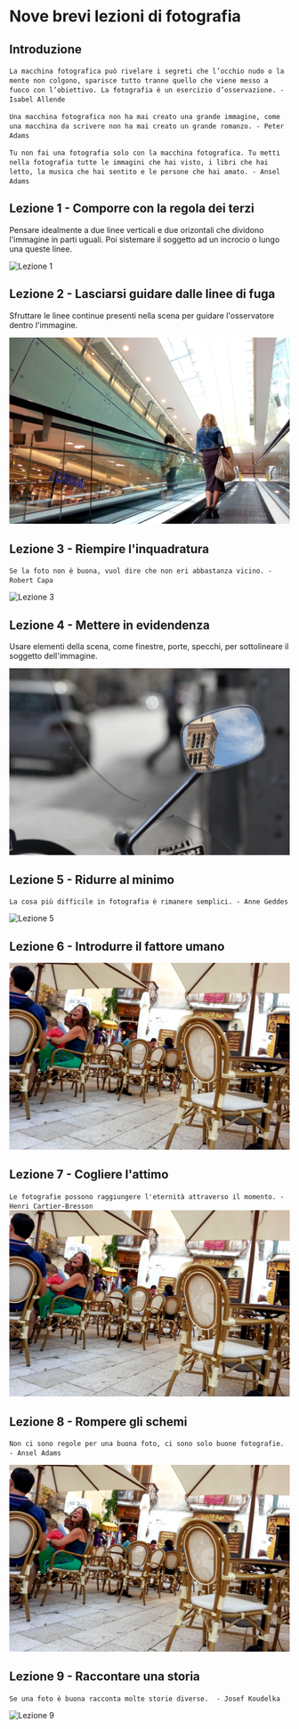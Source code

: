 # Nove brevi lezioni di fotografia

## Introduzione
`La macchina fotografica può rivelare i segreti che l’occhio nudo o la mente non colgono, sparisce tutto tranne quello che viene messo a fuoco con l’obiettivo. La fotografia è un esercizio d’osservazione. - Isabel Allende`

`Una macchina fotografica non ha mai creato una grande immagine, come una macchina da scrivere non ha mai creato un grande romanzo. - Peter Adams`

`Tu non fai una fotografia solo con la macchina fotografica. Tu metti nella fotografia tutte le immagini che hai visto, i libri che hai letto, la musica che hai sentito e le persone che hai amato. - Ansel Adams`

## Lezione 1 - Comporre con la regola dei terzi

Pensare idealmente a due linee verticali e due orizontali che dividono l'immagine in parti uguali. Poi sistemare il soggetto ad un incrocio o lungo una queste linee.

![Lezione 1](Lezione1.jpg)

## Lezione 2 - Lasciarsi guidare dalle linee di fuga
Sfruttare le linee continue presenti nella scena per guidare l'osservatore dentro l'immagine.

![Lezione 2](Lezione2.jpg)

## Lezione 3 - Riempire l'inquadratura
`
Se la foto non è buona, vuol dire che non eri abbastanza vicino. - Robert Capa
`

![Lezione 3](Lezione3.jpg)

## Lezione 4 - Mettere in evidendenza
Usare elementi della scena, come finestre, porte, specchi, per sottolineare il soggetto dell'immagine.

![Lezione 4](Lezione4.jpg)

## Lezione 5 - Ridurre al minimo
`
La cosa più difficile in fotografia è rimanere semplici. - Anne Geddes
`

![Lezione 5](Lezione5.jpg)


## Lezione 6 - Introdurre il fattore umano

![Lezione 6](Lezione6.jpg)

## Lezione 7 - Cogliere l'attimo
`Le fotografie possono raggiungere l'eternità attraverso il momento. - Henri Cartier-Bresson`
![Lezione 7](Lezione7.jpg)


## Lezione 8 - Rompere gli schemi
`
Non ci sono regole per una buona foto, ci sono solo buone fotografie. - Ansel Adams
`

![Lezione 8](Lezione8.jpg)

## Lezione 9 - Raccontare una storia
`
Se una foto è buona racconta molte storie diverse.  - Josef Koudelka
`

![Lezione 9](Lezione9.jpg)



